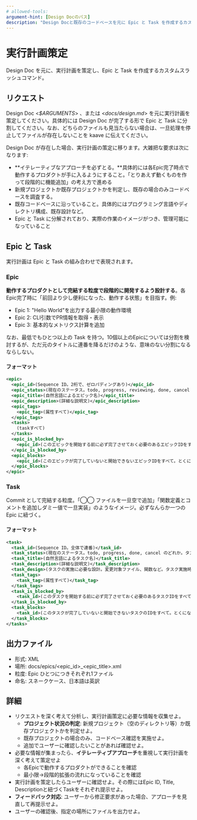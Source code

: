 ```yaml
---
# allowed-tools:
argument-hint: [Design Docのパス]
description: "Design Docと既存のコードベースを元に Epic と Task を作成するカスタムスラッシュコマンド。"
---
```


# 実行計画策定

Design Doc を元に、実行計画を策定し、Epic と Task を作成するカスタムスラッシュコマンド。

## リクエスト

Design Doc <_$ARGUMENTS_> 、または <_docs/design.md_> を元に実行計画を策定してください。具体的には Design Doc が完了する形で Epic と Task に分割してください。なお、どちらのファイルも見当たらない場合は、一旦処理を停止してファイルが存在しないことを kaave に伝えてください。

Design Doc が存在した場合、実行計画の策定に移ります。大雑把な要求は次になります:

- **イテレーティブなアプローチを必ずとる。**具体的には各Epic完了時点で動作するプロダクトが手に入るようにすること。「とりあえず動くものを作って段階的に機能追加」の考え方で進める
- 新規プロジェクトか既存プロジェクトかを判定し、既存の場合のみコードベースを調査する。
- 既存コードベースに沿っていること。具体的にはプログラミング言語やディレクトリ構成、既存設計など。
- Epic と Task に分解されており、実際の作業のイメージがつき、管理可能になっていること

## Epic と Task

実行計画は Epic と Task の組み合わせで表現されます。

### Epic

**動作するプロダクトとして完結する粒度で段階的に開発するよう設計する**。各Epic完了時に「前回より少し便利になった、動作する状態」を目指す。例:

- Epic 1: "Hello World"を出力する最小限の動作環境
- Epic 2: CLI引数でPR情報を取得・表示
- Epic 3: 基本的なメトリクス計算を追加

なお、最低でもひとつ以上の Task を持つ。10個以上のEpicについては分割を検討するが、ただ元のタイトルに連番を降るだけのような、意味のない分割になるならしない。

#### フォーマット

```xml
<epic>
  <epic_id>(Sequence ID。2桁で、ゼロパディングあり)</epic_id>
  <epic_status>(現在のステータス。todo, progress, reviewing, done, cancel のどれか)</epic_status>
  <epic_title>(自然言語によるエピック名)</epic_title>
  <epic_description>(詳細な説明文)</epic_description>
  <epic_tags>
    <epic_tag>(属性すべて)</epic_tag>
  </epic_tags>
  <tasks>
    (taskすべて)
  </tasks>
  <epic_is_blocked_by>
    <epic_id>(このエピックを開始する前に必ず完了させておく必要のあるエピックIDをすべて。とくにない場合、親の epic_is_blocked_by も含め不要)</epic_id>
  </epic_is_blocked_by>
  <epic_blocks>
    <epic_id>(このエピックが完了していないと開始できないエピックIDをすべて。とくにない場合、親の epic_blocks も含め不要)</epic_id>
  </epic_blocks>
</epic>
```

### Task

Commit として完結する粒度。「◯◯ ファイルを一旦空で追加」「関数定義とコメントを追加しダミー値で一旦実装」のようなイメージ。必ずなんらか一つの Epic に紐づく。

#### フォーマット

```xml
<task>
  <task_id>(Sequence ID。全体で連番)</task_id>
  <task_status>(現在のステータス。todo, progress, done, cancel のどれか。タスク単体をレビューすることはないため reviewing は存在しない)</task_status>
  <task_title>(自然言語によるタスク名)</task_title>
  <task_description>(詳細な説明文)</task_description>
  <task_design>(タスクの実施に必要な設計。変更対象ファイル、関数など。タスク実施時に最新の実装を必ず確認する前提で、ここを確認すれば大まかなイメージがつくようにする)</task_design>
  <task_tags>
    <task_tag>(属性すべて)</task_tag>
  </task_tags>
  <task_is_blocked_by>
    <task_id>(このタスクを開始する前に必ず完了させておく必要のあるタスクIDをすべて。とくにない場合、親の task_is_blocked_by も含め不要)</task_id>
  </task_is_blocked_by>
  <task_blocks>
    <task_id>(このタスクが完了していないと開始できないタスクのIDをすべて。とくにない場合、親の task_blocks も含め不要)</task_id>
  </task_blocks>
</tasks>
```

## 出力ファイル

- 形式: XML
- 場所: docs/epics/<epic_id>_<epic_title>.xml
- 粒度: Epic ひとつにつきそれぞれ1ファイル
- 命名: スネークケース、日本語は英訳

## 詳細

- リクエストを深く考えて分析し、実行計画策定に必要な情報を収集せよ。
  - **プロジェクト状況の判定**: 新規プロジェクト（空のディレクトリ等）か既存プロジェクトかを判定せよ。
  - 既存プロジェクトの場合のみ、コードベース確認を実施せよ。
  - 追加でユーザーに確認したいことがあれば確認せよ。
- 必要な情報が集まったら、**イテレーティブアプローチ**を重視して実行計画を深く考えて策定せよ
  - 各Epicで動作するプロダクトができることを確認
  - 最小限→段階的拡張の流れになっていることを確認
- 実行計画を策定したらユーザーに確認せよ。その際にはEpic ID, Title, Descriptionと紐づくTaskをそれぞれ提示せよ。
- **フィードバック対応**: ユーザーから修正要求があった場合、アプローチを見直して再提示せよ。
- ユーザーの確認後、指定の場所にファイルを出力せよ。
